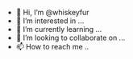 - 👋 Hi, I’m @whiskeyfur
- 👀 I’m interested in ...
- 🌱 I’m currently learning ...
- 💞️ I’m looking to collaborate on ...
- 📫 How to reach me ..
